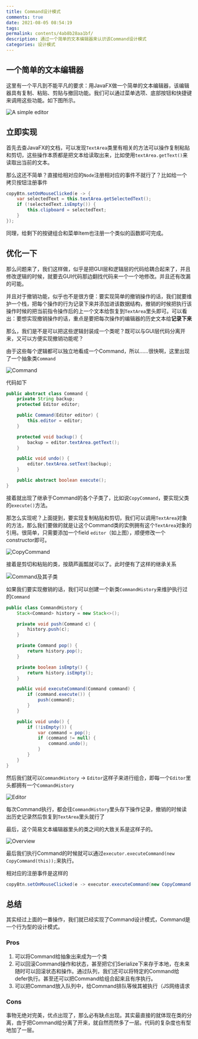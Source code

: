 ```yaml
---
title: Command设计模式
comments: true
date: 2021-08-05 08:54:19
tags:
permalink: contents/4ab8b28aa1bf/
description: 通过一个简单的文本编辑器来认识该Command设计模式
categories: 设计模式
---
```


## 一个简单的文本编辑器

这里有一个平凡到不能平凡的要求：用JavaFX做一个简单的文本编辑器，该编辑器具有复制、粘贴、剪贴与撤回功能。我们可以通过菜单选项、底部按钮和快捷键来调用这些功能。如下图所示。

![A simple editor](./a_simple_editor.png)

## 立即实现

首先去查JavaFX的文档，可以发现`TextArea`类里有相关的方法可以操作复制粘贴和剪切，这些操作本质都是把文本给读取出来，比如使用`textArea.getText()`来读取出当前的文本。

那么这还不简单？直接给相对应的`Node`注册相对应的事件不就行了？比如给一个拷贝按钮注册事件

```java
copyBtn.setOnMouseClicked(e -> {
    var selectedText = this.textArea.getSelectedText();
    if (!selectedText.isEmpty()) {
        this.clipboard = selectedText;
    }
});
```

同理，给剩下的按键组合和菜单Item也注册一个类似的函数即可完成。

## 优化一下

那么问题来了，我们这样做，似乎是把GUI层和逻辑层的代码给耦合起来了，并且修改逻辑的时候，就要去GUI代码那边翻找代码来一个一个地修改。并且还有改漏的可能。

并且对于撤销功能，似乎也不是很方便：要实现简单的撤销操作的话，我们就要维护一个栈，把每个操作的行为记录下来并添加进该数据结构，撤销的时候把执行该操作时候的把当前指令操作后的上一个文本给恢复到`TextArea`里头即可。可以看出：要想实现撤销操作的话，重点是要把每次操作的编辑器的历史文本给**记录下来**

那么，我们是不是可以把这些逻辑封装成一个类呢？既可以与GUI层代码分离开来，又可以方便实现撤销功能呢？

由于这些每个逻辑都可以独立地看成一个Command，所以......很快啊，这里出现了一个抽象类`Command`

![Command](./Command.png)

代码如下

```java
public abstract class Command {
    private String backup;
    protected Editor editor;

    public Command(Editor editor) {
        this.editor = editor;
    }

    protected void backup() {
        backup = editor.textArea.getText();
    }

    public void undo() {
        editor.textArea.setText(backup);
    }

    public abstract boolean execute();
}
```

接着就出现了继承于Command的各个子类了，比如说`CopyCommand`，要实现父类的`execute()`方法。

那怎么实现呢？上面提到，要实现复制粘贴和剪切，我们可以调用`TextArea`对象的方法，那么我们要做的就是让这个Command类的实例拥有这个`TextArea`对象的引用。很简单，只需要添加一个field `editor`（如上图），顺便修改一个constructor即可。

![CopyCommand](./CopyCommand.png)

接着是剪切和粘贴的类，按葫芦画瓢就可以了。此时便有了这样的继承关系

![Command及其子类](./Command_and_its_sons.png)

如果我们要实现撤销的话，我们可以创建一个新类`CommandHistory`来维护执行过的`Command`

```java
public class CommandHistory {
    Stack<Command> history = new Stack<>();

    private void push(Command c) {
        history.push(c);
    }

    private Command pop() {
        return history.pop();
    }

    private boolean isEmpty() {
        return history.isEmpty();
    }

    public void executeCommand(Command command) {
        if (command.execute()) {
            push(command);
        }
    }

    public void undo() {
        if (!isEmpty()) {
            var command = pop();
            if (command != null) {
                command.undo();
            }
        }
    }
}
```

然后我们就可以`CommandHistory` -> `Editor`这样子来进行组合，即每一个`Editor`里头都拥有一个`CommandHistory`

![Editor](./Editor.png)

每次Command执行，都会往`CommandHistory`里头存下操作记录，撤销的时候读出历史记录然后恢复到`TextArea`里头就行了

最后，这个简易文本编辑器里头的类之间的大致关系是这样子的。

![Overview](./Overview.png)

最后我们执行Command的时候就可以通过`executor.executeCommand(new CopyCommand(this));`来执行。

相对应的注册事件是这样的

```java
copyBtn.setOnMouseClicked(e -> executor.executeCommand(new CopyCommand(this)));
```

## 总结

其实经过上面的一番操作，我们就已经实现了Command设计模式，Command是一个行为型的设计模式。

### Pros

1. 可以将Command给抽象出来成为一个类
2. 可以回滚Command操作和状态，甚至把它们Serialize下来存于本地，在未来随时可以回滚状态和操作。通过队列，我们还可以将特定的Command给defer执行。甚至还可以把Command给组合起来且有序执行。
3. 可以把Command放入队列中，给Command排队等候其被执行（JS网络请求

### Cons

事物无绝对完美，优点出现了，那么必有缺点出现。其实最直接的就体现在类的分离，由于把Command给分离了开来，就自然而然多了一层。代码的复杂度也有型地加了一层。